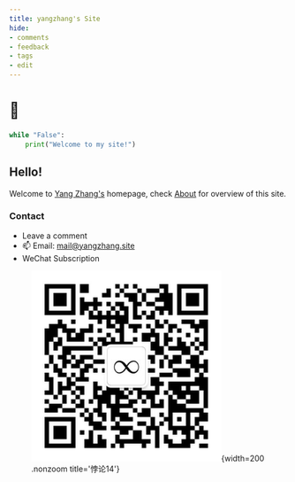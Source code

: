 ```yaml
---
title: yangzhang's Site
hide:
- comments
- feedback
- tags
- edit
---
```


# 🎉

```python title="say_hi.py"
while "False":
    print("Welcome to my site!")
```

<h2>Hello!</h2>

Welcome to [Yang Zhang's](./About/about.md) homepage, check [About](./About/index.md) for overview of this site.

<h3>Contact</h3>

- Leave a comment
- 📫 Email: [mail@yangzhang.site](mailto:mail@yangzhang.site)
- WeChat Subscription

<figure markdown>

![](../assets/images/qrcode.jpg){width=200 .nonzoom title='悖论14'}

</figure>
